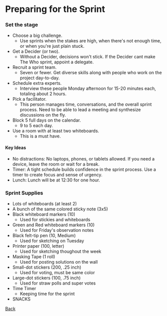 # Preparing for the Sprint


### Set the stage
* Choose a big challenge.
  * Use sprints when the stakes are high, when there's not enough time, or when you're just plain stuck.
* Get a Decider (or two).
  * Without a Decider, decisions won't stick. If the Decider cant make The Who sprint, appoint a delegate.
* Recruit a sprint team.
  * Seven or fewer. Get diverse skills along with people who work on the project day-to-day.
* Schedule extra experts.
  * Interview these people Monday afternoon for 15-20 minutes each, totaling about 2 hours.
* Pick a facilitator.
  * This person manages time, conversations, and the overall sprint process. Need to be able to lead a meeting and synthesize discussions on the fly.
* Block 5 full days on the calendar.
  * 9 to 5 each day.
* Use a room with at least two whiteboards.
  * This is a must have. 

#### Key Ideas
* No distractions: No laptops, phones, or tablets allowed. If you need a device, leave the room or wait for a break.
* Timer: A tight schedule builds confidence in the sprint process. Use a timer to create focus and sense of urgency.
* Lunch: Lunch will be at 12:30 for one hour.


### Sprint Supplies
* Lots of whiteboards (at least 2)
* A bunch of the same colored sticky note (3x5)
* Black whiteboard markers (10)
  * Used for stickies and whiteboards
* Green and Red whiteboard markers (10)
  * Used for Friday's observation notes
* Black felt-tip pen (10, Medium)
  * Used for sketching on Tuesday
* Printer paper (100, letter)
  * Used for sketching thoughout the week
* Masking Tape (1 roll)
  * Used for posting solutions on the wall
* Small-dot stickers (200, .25 inch)
  * Used for voting, must be same color
* Large-dot stickers (100, .75 inch)
  * Used for straw polls and super votes
* Time Timer
  * Keeping time for the sprint
* SNACKS


[Back](../Sprint/_Sprint.md)






